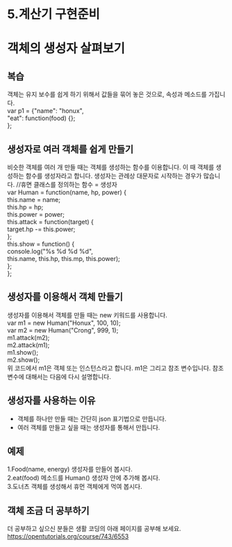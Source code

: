 # 5.계산기 구현준비

# 객체의 생성자 살펴보기

## 복습

객체는 유지 보수를 쉽게 하기 위해서 값들을 묶어 놓은 것으로, 속성과 메소드를 가집니다.
</br>
var p1 = {"name": "honux",</br>
"eat": function(food) {};</br>
};</br>

## 생성자로 여러 객체를 쉽게 만들기

비슷한 객체를 여러 개 만들 때는 객체를 생성하는 함수를 이용합니다. 이 때 객체를 생성하는 함수를 생성자라고 합니다. 생성자는 관례상 대문자로 시작하는 경우가 많습니다.
//휴면 클래스를 정의하는 함수 = 생성자 
</br>
var Human = function(name, hp, power) {</br>
this.name = name; </br>
this.hp = hp;</br>
this.power = power;</br>
this.attack = function(target) {</br>
target.hp -= this.power;</br>
};</br>
this.show = function() {</br>
console.log("%s %d %d %d",</br>
this.name, this.hp, this.mp, this.power);</br>
};</br>
};</br>

## 생성자를 이용해서 객체 만들기

생성자를 이용해서 객체를 만들 때는 new 키워드를 사용합니다.
</br>
var m1 = new Human("Honux", 100, 10);</br>
var m2 = new Human("Crong", 999, 1);</br>
m1.attack(m2);</br>
m2.attack(m1);</br>
m1.show();</br>
m2.show();</br>
위 코드에서 m1은 객체 또는 인스턴스라고 합니다. m1은 그리고 참조 변수입니다. 참조 변수에 대해서는 다음에 다시 설명합니다.

## 생성자를 사용하는 이유

- 객체를 하나만 만들 때는 간단히 json 표기법으로 만듭니다.
- 여러 객체를 만들고 싶을 때는 생성자를 통해서 만듭니다.

## 예제
1.Food(name, energy) 생성자를 만들어 봅시다.</br>
2.eat(food) 메소드를 Human() 생성자 안에 추가해 봅시다.</br>
3.도너츠 객체를 생성해서 휴먼 객체에게 먹여 봅시다.

## 객체 조금 더 공부하기
더 공부하고 싶으신 분들은 생활 코딩의 아래 페이지를 공부해 보세요. https://opentutorials.org/course/743/6553
